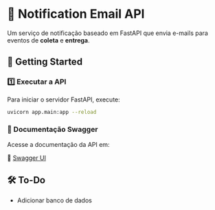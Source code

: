 # 📧 Notification Email API

Um serviço de notificação baseado em FastAPI que envia e-mails para eventos de **coleta** e **entrega**.

## 🚀 Getting Started

### **1️⃣ Executar a API**
Para iniciar o servidor FastAPI, execute:

```bash
uvicorn app.main:app --reload
```

### 📄 Documentação Swagger
Acesse a documentação da API em:

🔗 [Swagger UI](http://0.0.0.0:8080/api/docs)

## 🛠️ To-Do

- Adicionar banco de dados



